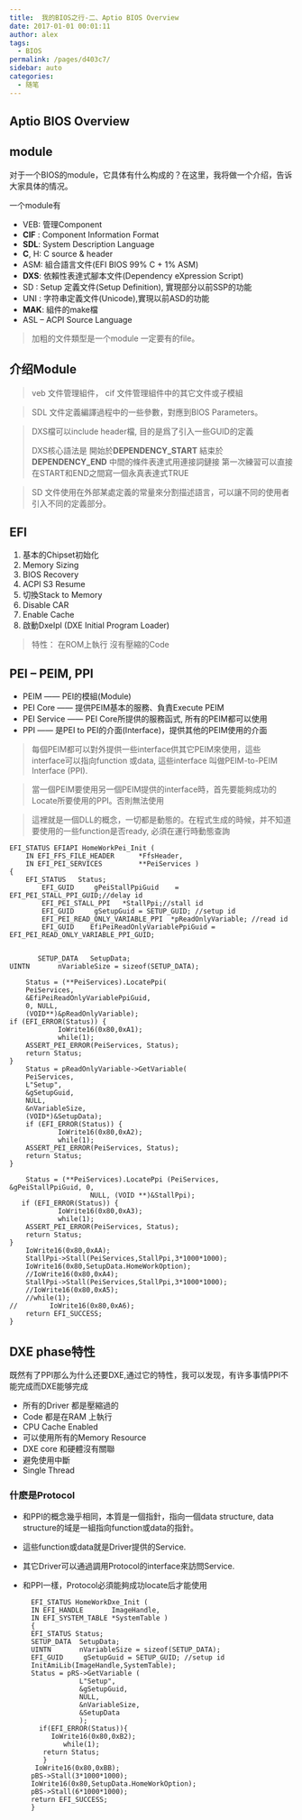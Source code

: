 ```yaml
---
title:  我的BIOS之行-二、Aptio BIOS Overview  
date: 2017-01-01 00:01:11
author: alex
tags: 
  - BIOS
permalink: /pages/d403c7/
sidebar: auto
categories: 
  - 随笔
---
```


## Aptio BIOS Overview

## module

对于一个BIOS的module，它具体有什么构成的？在这里，我将做一个介绍，告诉大家具体的情况。

一个module有

* VEB: 管理Component
* **CIF** : Component Information Format
* **SDL**: System Description Language
* **C**, H: C source & header
* ASM: 組合語言文件(EFI BIOS 99% C + 1% ASM)
* **DXS**: 依賴性表達式腳本文件(Dependency eXpression Script)
* SD  : Setup 定義文件(Setup Definition), 實現部分以前SSP的功能
* UNI : 字符串定義文件(Unicode),實現以前ASD的功能
* **MAK**: 組件的make檔
* ASL – ACPI Source Language

>加粗的文件類型是一个module 一定要有的file。

## 介绍Module

>veb 文件管理組件， cif 文件管理組件中的其它文件或子模組

>SDL 文件定義編譯過程中的一些參數，對應到BIOS Parameters。

>DXS檔可以include header檔, 目的是爲了引入一些GUID的定義
>
>DXS核心語法是
開始於**DEPENDENCY_START**
結束於**DEPENDENCY_END**
中間的條件表達式用連接詞鏈接
第一次練習可以直接在START和END之間寫一個永真表達式TRUE

>SD 文件使用在外部某處定義的常量來分割描述語言，可以讓不同的使用者引入不同的定義部分。

## EFI

1. 基本的Chipset初始化
2. Memory Sizing
3. BIOS Recovery
4. ACPI S3 Resume
5. 切換Stack to Memory
6. Disable CAR 
7. Enable Cache
8. 啟動DxeIpl (DXE Initial Program Loader)

>特性：
在ROM上執行
沒有壓縮的Code

## PEI – PEIM, PPI

* PEIM —— PEI的模組(Module)
* PEI Core —— 提供PEIM基本的服務、負責Execute PEIM
* PEI Service —— PEI Core所提供的服務函式, 所有的PEIM都可以使用
* PPI —— 是PEI to PEI的介面(Interface)，提供其他的PEIM使用的介面

>每個PEIM都可以對外提供一些interface供其它PEIM來使用，這些interface可以指向function 或data, 這些interface 叫做PEIM-to-PEIM Interface (PPI).

>當一個PEIM要使用另一個PEIM提供的interface時，首先要能夠成功的Locate所要使用的PPI。否則無法使用

>這裡就是一個DLL的概念，一切都是動態的。在程式生成的時候，并不知道要使用的一些function是否ready, 必須在運行時動態查詢

	EFI_STATUS EFIAPI HomeWorkPei_Init (
	    IN EFI_FFS_FILE_HEADER      *FfsHeader,
	    IN EFI_PEI_SERVICES         **PeiServices )
	{
		EFI_STATUS   Status;     
	        EFI_GUID     gPeiStallPpiGuid    = EFI_PEI_STALL_PPI_GUID;//delay id
	        EFI_PEI_STALL_PPI	*StallPpi;//stall id
	        EFI_GUID     gSetupGuid = SETUP_GUID; //setup id
	        EFI_PEI_READ_ONLY_VARIABLE_PPI  *pReadOnlyVariable; //read id
	        EFI_GUID	EfiPeiReadOnlyVariablePpiGuid = EFI_PEI_READ_ONLY_VARIABLE_PPI_GUID;

      
	       SETUP_DATA	SetupData;
	UINTN		nVariableSize = sizeof(SETUP_DATA);

        Status = (**PeiServices).LocatePpi(
		PeiServices,
		&EfiPeiReadOnlyVariablePpiGuid,
		0, NULL,
		(VOID**)&pReadOnlyVariable);
	if (EFI_ERROR(Status)) {
                IoWrite16(0x80,0xA1);
                while(1);
		ASSERT_PEI_ERROR(PeiServices, Status);
		return Status;
	}
        Status = pReadOnlyVariable->GetVariable(
		PeiServices,
		L"Setup",
		&gSetupGuid,
		NULL,
		&nVariableSize,
		(VOID*)&SetupData);
        if (EFI_ERROR(Status)) {
                IoWrite16(0x80,0xA2);
                while(1);
		ASSERT_PEI_ERROR(PeiServices, Status);
		return Status;
	}
       
        Status = (**PeiServices).LocatePpi (PeiServices, &gPeiStallPpiGuid, 0,
                        NULL, (VOID **)&StallPpi);
       if (EFI_ERROR(Status)) {
                IoWrite16(0x80,0xA3);
                while(1);
		ASSERT_PEI_ERROR(PeiServices, Status);
		return Status;
	}
        IoWrite16(0x80,0xAA);
        StallPpi->Stall(PeiServices,StallPpi,3*1000*1000);
        IoWrite16(0x80,SetupData.HomeWorkOption);
        //IoWrite16(0x80,0xA4);
        StallPpi->Stall(PeiServices,StallPpi,3*1000*1000);
        //IoWrite16(0x80,0xA5);
        //while(1);
	//        IoWrite16(0x80,0xA6);
        return EFI_SUCCESS;
	}   

## DXE phase特性

既然有了PPI那么为什么还要DXE,通过它的特性，我可以发现，有许多事情PPI不能完成而DXE能够完成

* 所有的Driver 都是壓縮過的
* Code 都是在RAM 上執行
* CPU Cache Enabled
* 可以使用所有的Memory Resource
* DXE core 和硬體沒有關聯
* 避免使用中斷
* Single Thread

### 什麽是Protocol

* 和PPI的概念幾乎相同，本質是一個指針，指向一個data structure, data structure的域是一組指向function或data的指針。
* 這些function或data就是Driver提供的Service.
* 其它Driver可以通過調用Protocol的interface來訪問Service.
* 和PPI一樣，Protocol必須能夠成功locate后才能使用

		EFI_STATUS HomeWorkDxe_Init (
	    IN EFI_HANDLE       ImageHandle,
	    IN EFI_SYSTEM_TABLE *SystemTable )
		{
        EFI_STATUS Status;
        SETUP_DATA	SetupData;
		UINTN		nVariableSize = sizeof(SETUP_DATA);
        EFI_GUID     gSetupGuid = SETUP_GUID; //setup id
        InitAmiLib(ImageHandle,SystemTable);
        Status = pRS->GetVariable (
                    L"Setup",
                    &gSetupGuid,
                    NULL,
                    &nVariableSize,
                    &SetupData
                    );
     	  if(EFI_ERROR(Status)){
             IoWrite16(0x80,0xB2);
                while(1);
           return Status;
           }
      	 IoWrite16(0x80,0xBB);
   	    pBS->Stall(3*1000*1000);
   	    IoWrite16(0x80,SetupData.HomeWorkOption);
   	    pBS->Stall(6*1000*1000);
   	   	return EFI_SUCCESS;
		}
